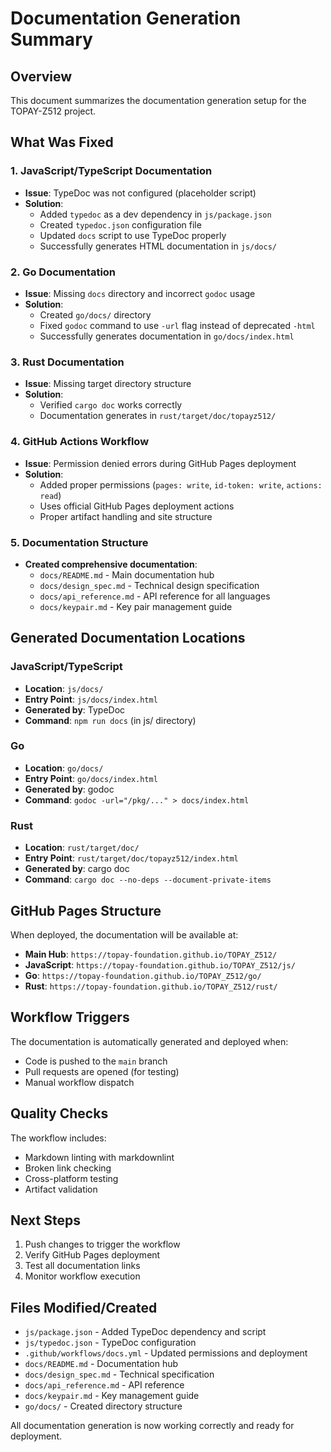 # Documentation Generation Summary

## Overview

This document summarizes the documentation generation setup for the TOPAY-Z512 project.

## What Was Fixed

### 1. JavaScript/TypeScript Documentation

- **Issue**: TypeDoc was not configured (placeholder script)
- **Solution**:
  - Added `typedoc` as a dev dependency in `js/package.json`
  - Created `typedoc.json` configuration file
  - Updated `docs` script to use TypeDoc properly
  - Successfully generates HTML documentation in `js/docs/`

### 2. Go Documentation

- **Issue**: Missing `docs` directory and incorrect `godoc` usage
- **Solution**:
  - Created `go/docs/` directory
  - Fixed `godoc` command to use `-url` flag instead of deprecated `-html`
  - Successfully generates documentation in `go/docs/index.html`

### 3. Rust Documentation

- **Issue**: Missing target directory structure
- **Solution**:
  - Verified `cargo doc` works correctly
  - Documentation generates in `rust/target/doc/topayz512/`

### 4. GitHub Actions Workflow

- **Issue**: Permission denied errors during GitHub Pages deployment
- **Solution**:
  - Added proper permissions (`pages: write`, `id-token: write`, `actions: read`)
  - Uses official GitHub Pages deployment actions
  - Proper artifact handling and site structure

### 5. Documentation Structure

- **Created comprehensive documentation**:
  - `docs/README.md` - Main documentation hub
  - `docs/design_spec.md` - Technical design specification
  - `docs/api_reference.md` - API reference for all languages
  - `docs/keypair.md` - Key pair management guide

## Generated Documentation Locations

### JavaScript/TypeScript

- **Location**: `js/docs/`
- **Entry Point**: `js/docs/index.html`
- **Generated by**: TypeDoc
- **Command**: `npm run docs` (in js/ directory)

### Go

- **Location**: `go/docs/`
- **Entry Point**: `go/docs/index.html`
- **Generated by**: godoc
- **Command**: `godoc -url="/pkg/..." > docs/index.html`

### Rust

- **Location**: `rust/target/doc/`
- **Entry Point**: `rust/target/doc/topayz512/index.html`
- **Generated by**: cargo doc
- **Command**: `cargo doc --no-deps --document-private-items`

## GitHub Pages Structure

When deployed, the documentation will be available at:

- **Main Hub**: `https://topay-foundation.github.io/TOPAY_Z512/`
- **JavaScript**: `https://topay-foundation.github.io/TOPAY_Z512/js/`
- **Go**: `https://topay-foundation.github.io/TOPAY_Z512/go/`
- **Rust**: `https://topay-foundation.github.io/TOPAY_Z512/rust/`

## Workflow Triggers

The documentation is automatically generated and deployed when:

- Code is pushed to the `main` branch
- Pull requests are opened (for testing)
- Manual workflow dispatch

## Quality Checks

The workflow includes:

- Markdown linting with markdownlint
- Broken link checking
- Cross-platform testing
- Artifact validation

## Next Steps

1. Push changes to trigger the workflow
2. Verify GitHub Pages deployment
3. Test all documentation links
4. Monitor workflow execution

## Files Modified/Created

- `js/package.json` - Added TypeDoc dependency and script
- `js/typedoc.json` - TypeDoc configuration
- `.github/workflows/docs.yml` - Updated permissions and deployment
- `docs/README.md` - Documentation hub
- `docs/design_spec.md` - Technical specification
- `docs/api_reference.md` - API reference
- `docs/keypair.md` - Key management guide
- `go/docs/` - Created directory structure

All documentation generation is now working correctly and ready for deployment.
